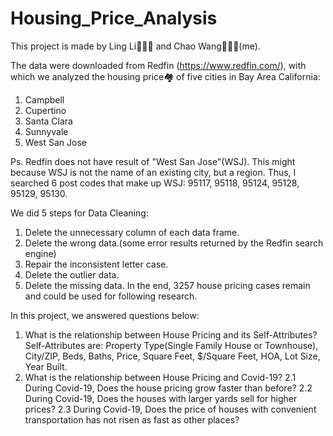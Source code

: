 # Housing_Price_Analysis

This project is made by Ling Li👩🏻‍🏫 and Chao Wang👩🏻‍🌾(me).

The data were downloaded from Redfin (https://www.redfin.com/), with which we analyzed the housing price🏘 of five cities in Bay Area California:
1. Campbell
2. Cupertino
3. Santa Clara
4. Sunnyvale
5. West San Jose

Ps. Redfin does not have result of "West San Jose"(WSJ). This might because WSJ is not the name of an existing city, but a region. Thus, I searched 6 post codes that make up WSJ: 95117, 95118, 95124, 95128, 95129, 95130.

We did 5 steps for Data Cleaning:
1. Delete the unnecessary column of each data frame.
2. Delete the wrong data.(some error results returned by the Redfin search engine)
3. Repair the inconsistent letter case.
4. Delete the outlier data.
5. Delete the missing data.
In the end, 3257 house pricing cases remain and could be used for following research.

In this project, we answered questions below:
1. What is the relationship between House Pricing and its Self-Attributes?
Self-Attributes are: Property Type(Single Family House or Townhouse), City/ZIP, Beds, Baths, Price, Square Feet, $/Square Feet, HOA, Lot Size, Year Built.
2. What is the relationship between House Pricing and Covid-19?
2.1 During Covid-19, Does the house pricing grow faster than before?
2.2 During Covid-19, Does the houses with larger yards sell for higher prices?
2.3 During Covid-19, Does the price of houses with convenient transportation has not risen as fast as other places?
